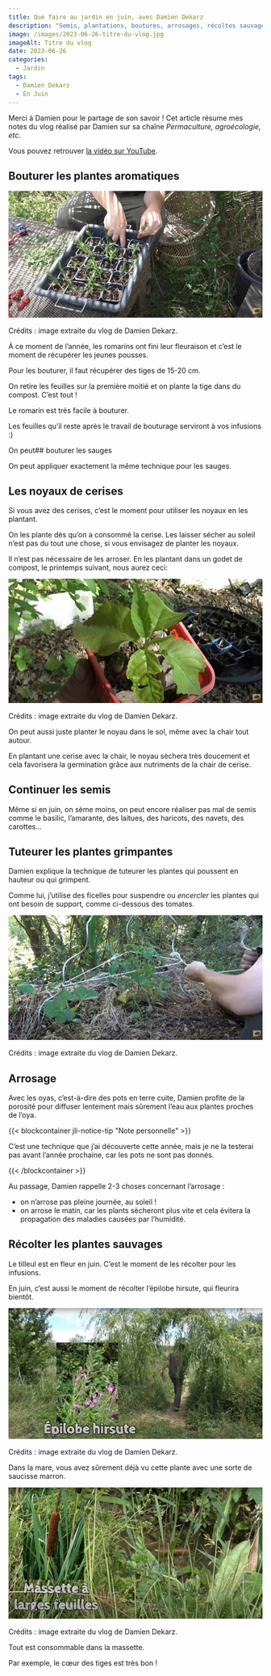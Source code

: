 ```yaml
---
title: Que faire au jardin en juin, avec Damien Dekarz
description: "Semis, plantations, boutures, arrosages, récoltes sauvages, etc ... En juin, on est bien occupé !"
image: /images/2023-06-26-titre-du-vlog.jpg
imageAlt: Titre du vlog
date: 2023-06-26
categories:
  - Jardin
tags:
  - Damien Dekarz
  - En Juin
---
```


Merci à Damien pour le partage de son savoir ! Cet article résume mes notes du vlog réalisé par Damien sur sa chaîne _Permaculture, agroécologie, etc_.

<!-- more -->

Vous pouvez retrouver [la vidéo sur YouTube](https://www.youtube.com/watch?v=fYD0xdMedCA).

## Bouturer les plantes aromatiques

![Godets pour boutures de romarin](images/godets-pour-boutures-de-romarin.jpg)

Crédits : image extraite du vlog de Damien Dekarz.

À ce moment de l’année, les romarins ont fini leur fleuraison et c’est le moment de récupérer les jeunes pousses.

Pour les bouturer, il faut récupérer des tiges de 15-20 cm.

On retire les feuilles sur la première moitié et on plante la tige dans du compost. C’est tout !

Le romarin est très facile à bouturer.

Les feuilles qu’il reste après le travail de bouturage serviront à vos infusions :)

On peut## bouturer les sauges

On peut appliquer exactement la même technique pour les sauges.

## Les noyaux de cerises

Si vous avez des cerises, c’est le moment pour utiliser les noyaux en les plantant.

On les plante dès qu’on a consommé la cerise. Les laisser sécher au soleil n’est pas du tout une chose, si vous envisagez de planter les noyaux.

Il n’est pas nécessaire de les arroser. En les plantant dans un godet de compost, le printemps suivant, nous aurez ceci:

![Un petit cerisier à la fin de l’hiver](images/un-petit-cerisier-a-la-fin-de-l-hiver.jpg)

Crédits : image extraite du vlog de Damien Dekarz.

On peut aussi juste planter le noyau dans le sol, même avec la chair tout autour.

En plantant une cerise avec la chair, le noyau sèchera très doucement et cela favorisera la germination grâce aux nutriments de la chair de cerise.

## Continuer les semis

Même si en juin, on sème moins, on peut encore réaliser pas mal de semis comme le basilic, l’amarante, des laitues, des haricots, des navets, des carottes…

## Tuteurer les plantes grimpantes

Damien explique la technique de tuteurer les plantes qui poussent en hauteur ou qui grimpent.

Comme lui, j’utilise des ficelles pour suspendre ou _encercler_ les plantes qui ont besoin de support, comme ci-dessous des tomates.

![Des tomates encerclées par une ficelle pour la soutenir dans sa croissance](images/des-tomates-encerclees-par-une-ficelle-pour-la-soutenir-dans-sa-croissance.jpg)

Crédits : image extraite du vlog de Damien Dekarz.

## Arrosage

Avec les oyas, c’est-à-dire des pots en terre cuite, Damien profite de la porosité pour diffuser lentement mais sûrement l’eau aux plantes proches de l’oya.

{{< blockcontainer jli-notice-tip "Note personnelle" >}}

C’est une technique que j’ai découverte cette année, mais je ne la testerai pas avant l’année prochaine, car les pots ne sont pas donnés.

{{< /blockcontainer >}}

Au passage, Damien rappelle 2-3 choses concernant l’arrosage :

- on n’arrose pas pleine journée, au soleil !
- on arrose le matin, car les plants sècheront plus vite et cela évitera la propagation des maladies causées par l’humidité.

## Récolter les plantes sauvages

Le tilleul est en fleur en juin. C’est le moment de les récolter pour les infusions.

En juin, c’est aussi le moment de récolter l’épilobe hirsute, qui fleurira bientôt.

![Photo de l’épilobe hirsute](images/photo-de-lepilobe-hirsute.jpg)

Crédits : image extraite du vlog de Damien Dekarz.

Dans la mare, vous avez sûrement déjà vu cette plante avec une sorte de saucisse marron.

![Massette à larges feuilles](images/massette-a-larges-feuilles.jpg)

Crédits : image extraite du vlog de Damien Dekarz.

Tout est consommable dans la massette.

Par exemple, le cœur des tiges est très bon !
